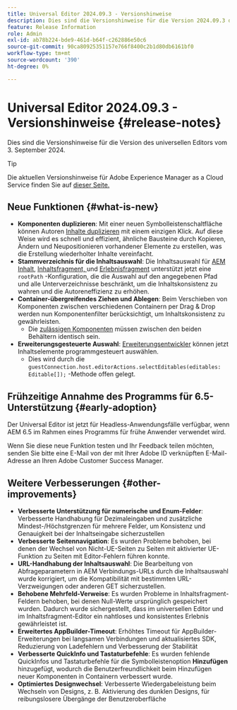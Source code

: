 ```yaml
---
title: Universal Editor 2024.09.3 - Versionshinweise
description: Dies sind die Versionshinweise für die Version 2024.09.3 des universellen Editors.
feature: Release Information
role: Admin
exl-id: ab78b224-bde9-461d-b64f-c262886e50c6
source-git-commit: 90ca80925351157e766f8400c2b1d80db6161bf0
workflow-type: tm+mt
source-wordcount: '390'
ht-degree: 0%

---
```


# Universal Editor 2024.09.3 - Versionshinweise {#release-notes}

Dies sind die Versionshinweise für die Version des universellen Editors vom 3. September 2024.

>[!TIP]
>
>Die aktuellen Versionshinweise für Adobe Experience Manager as a Cloud Service finden Sie auf [dieser Seite.](/help/release-notes/release-notes-cloud/release-notes-current.md)

## Neue Funktionen {#what-is-new}

* **Komponenten duplizieren**: Mit einer neuen Symbolleistenschaltfläche können Autoren [Inhalte duplizieren](/help/sites-cloud/authoring/universal-editor/authoring.md#duplicating-components) mit einem einzigen Klick. Auf diese Weise wird es schnell und effizient, ähnliche Bausteine durch Kopieren, Ändern und Neupositionieren vorhandener Elemente zu erstellen, was die Erstellung wiederholter Inhalte vereinfacht.
* **Stammverzeichnis für die Inhaltsauswahl**: Die Inhaltsauswahl für [AEM Inhalt](/help/implementing/universal-editor/field-types.md#aem-content), [Inhaltsfragment, ](/help/implementing/universal-editor/field-types.md#content-fragment) und [Erlebnisfragment](/help/implementing/universal-editor/field-types.md#experience-fragment) unterstützt jetzt eine `rootPath` -Konfiguration, die die Auswahl auf den angegebenen Pfad und alle Unterverzeichnisse beschränkt, um die Inhaltskonsistenz zu wahren und die Autoreneffizienz zu erhöhen.
* **Container-übergreifendes Ziehen und Ablegen**: Beim Verschieben von Komponenten zwischen verschiedenen Containern per Drag &amp; Drop werden nun Komponentenfilter berücksichtigt, um Inhaltskonsistenz zu gewährleisten.
   * Die [zulässigen Komponenten](/help/implementing/universal-editor/customizing.md#filtering-components) müssen zwischen den beiden Behältern identisch sein.
* **Erweiterungsgesteuerte Auswahl**: [Erweiterungsentwickler](/help/implementing/universal-editor/customizing.md#extending) können jetzt Inhaltselemente programmgesteuert auswählen.
   * Dies wird durch die `guestConnection.host.editorActions.selectEditables(editables: Editable[]);` -Methode offen gelegt.

## Frühzeitige Annahme des Programms für 6.5-Unterstützung {#early-adoption}

Der Universal Editor ist jetzt für Headless-Anwendungsfälle verfügbar, wenn AEM 6.5 im Rahmen eines Programms für frühe Anwender verwendet wird.

Wenn Sie diese neue Funktion testen und Ihr Feedback teilen möchten, senden Sie bitte eine E-Mail von der mit Ihrer Adobe ID verknüpften E-Mail-Adresse an Ihren Adobe Customer Success Manager.

## Weitere Verbesserungen {#other-improvements}

* **Verbesserte Unterstützung für numerische und Enum-Felder**: Verbesserte Handhabung für Dezimaleingaben und zusätzliche Mindest-/Höchstgrenzen für mehrere Felder, um Konsistenz und Genauigkeit bei der Inhaltseingabe sicherzustellen
* **Verbesserte Seitennavigation**: Es wurden Probleme behoben, bei denen der Wechsel von Nicht-UE-Seiten zu Seiten mit aktivierter UE-Funktion zu Seiten mit Editor-Fehlern führen konnte.
* **URL-Handhabung der Inhaltsauswahl**: Die Bearbeitung von Abfrageparametern in AEM Verbindungs-URLs durch die Inhaltsauswahl wurde korrigiert, um die Kompatibilität mit bestimmten URL-Verzweigungen oder anderen GET sicherzustellen.
* **Behobene Mehrfeld-Verweise**: Es wurden Probleme in Inhaltsfragment-Feldern behoben, bei denen Null-Werte ursprünglich gespeichert wurden. Dadurch wurde sichergestellt, dass im universellen Editor und im Inhaltsfragment-Editor ein nahtloses und konsistentes Erlebnis gewährleistet ist.
* **Erweitertes AppBuilder-Timeout**: Erhöhtes Timeout für AppBuilder-Erweiterungen bei langsamen Verbindungen und aktualisiertes SDK, Reduzierung von Ladefehlern und Verbesserung der Stabilität
* **Verbesserte QuickInfo und Tastaturbefehle**: Es wurden fehlende QuickInfos und Tastaturbefehle für die Symbolleistenoption **Hinzufügen** hinzugefügt, wodurch die Benutzerfreundlichkeit beim Hinzufügen neuer Komponenten in Containern verbessert wurde.
* **Optimiertes Designwechsel**: Verbesserte Wiedergabeleistung beim Wechseln von Designs, z. B. Aktivierung des dunklen Designs, für reibungslosere Übergänge der Benutzeroberfläche
